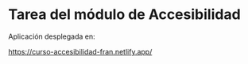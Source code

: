 # Tarea del módulo de Accesibilidad

Aplicación desplegada en:

https://curso-accesibilidad-fran.netlify.app/
